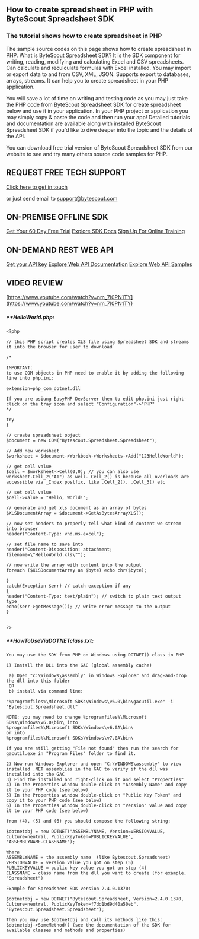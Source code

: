 ## How to create spreadsheet in PHP with ByteScout Spreadsheet SDK

### The tutorial shows how to create spreadsheet in PHP

The sample source codes on this page shows how to create spreadsheet in PHP. What is ByteScout Spreadsheet SDK? It is the SDK component for writing, reading, modifying and calculating Excel and CSV spreadsheets. Can calculate and reculculate formulas with Excel installed. You may import or export data to and from CSV, XML, JSON. Supports export to databases, arrays, streams. It can help you to create spreadsheet in your PHP application.

You will save a lot of time on writing and testing code as you may just take the PHP code from ByteScout Spreadsheet SDK for create spreadsheet below and use it in your application. In your PHP project or application you may simply copy & paste the code and then run your app! Detailed tutorials and documentation are available along with installed ByteScout Spreadsheet SDK if you'd like to dive deeper into the topic and the details of the API.

You can download free trial version of ByteScout Spreadsheet SDK from our website to see and try many others source code samples for PHP.

## REQUEST FREE TECH SUPPORT

[Click here to get in touch](https://bytescout.zendesk.com/hc/en-us/requests/new?subject=ByteScout%20Spreadsheet%20SDK%20Question)

or just send email to [support@bytescout.com](mailto:support@bytescout.com?subject=ByteScout%20Spreadsheet%20SDK%20Question) 

## ON-PREMISE OFFLINE SDK 

[Get Your 60 Day Free Trial](https://bytescout.com/download/web-installer?utm_source=github-readme)
[Explore SDK Docs](https://bytescout.com/documentation/index.html?utm_source=github-readme)
[Sign Up For Online Training](https://academy.bytescout.com/)


## ON-DEMAND REST WEB API

[Get your API key](https://pdf.co/documentation/api?utm_source=github-readme)
[Explore Web API Documentation](https://pdf.co/documentation/api?utm_source=github-readme)
[Explore Web API Samples](https://github.com/bytescout/ByteScout-SDK-SourceCode/tree/master/PDF.co%20Web%20API)

## VIDEO REVIEW

[https://www.youtube.com/watch?v=nm_7I0PN1TY](https://www.youtube.com/watch?v=nm_7I0PN1TY)




<!-- code block begin -->

##### ****HelloWorld.php:**
    
```
<?php

// this PHP script creates XLS file using Spreadsheet SDK and streams it into the browser for user to download

/*

IMPORTANT: 
to use COM objects in PHP need to enable it by adding the following line into php.ini:

extension=php_com_dotnet.dll

If you are usiung EasyPHP DevServer then to edit php.ini just right-click on the tray icon and select "Configuration"->"PHP"
*/

try
{

// create spreadsheet object
$document = new COM("Bytescout.Spreadsheet.Spreadsheet");

// Add new worksheet
$worksheet = $document->Workbook->Worksheets->Add("123HelloWorld");

// get cell value
$cell = $worksheet->Cell(0,0); // you can also use worksheet.Cell_2("A1") as well. Cell_2() is because all overloads are accessible via _Index postfix, like .Cell_2(), .Cell_3() etc

// set cell value
$cell->Value = "Hello, World!";

// generate and get xls document as an array of bytes
$XLSDocumentArray = $document->GetAsBytesArrayXLS();

// now set headers to properly tell what kind of content we stream into browser
header("Content-Type: vnd.ms-excel");

// set file name to save into
header("Content-Disposition: attachment; filename=\"HelloWorld.xls\"");

// now write the array with content into the output 
foreach ($XLSDocumentArray as $byte) echo chr($byte);

}
catch(Exception $err) // catch exception if any
{
header("Content-Type: text/plain"); // switch to plain text output type
echo($err->getMessage()); // write error message to the output
}


?>
```

<!-- code block end -->    

<!-- code block begin -->

##### ****HowToUseViaDOTNETclass.txt:**
    
```
You may use the SDK from PHP on Windows using DOTNET() class in PHP

1) Install the DLL into the GAC (global assembly cache)

 a) Open "c:\Windows\assembly" in Windows Explorer and drag-and-drop the dll into this folder
 OR
 b) install via command line:

"%programfiles%\Microsoft SDKs\Windows\v6.0\bin\gacutil.exe" -i "Bytescout.Spreadsheet.dll"

NOTE: you may need to change %programfiles%\Microsoft SDKs\Windows\v6.0\bin\ into 
%programfiles%\Microsoft SDKs\Windows\v6.0A\bin\
or into
%programfiles%\Microsoft SDKs\Windows\v7.0A\bin\

If you are still getting "File not found" then run the search for gacutil.exe in "Program Files" folder to find it.

2) Now run Windows Explorer and open "C:\WINDOWS\assembly" to view installed .NET assemblies in the GAC to verify if the dll was installed into the GAC
3) Find the installed and right-click on it and select "Properties"
4) In the Properties window double-click on "Assembly Name" and copy it to your PHP code (see below)
5) In the Properties window double-click on "Public Key Token" and copy it to your PHP code (see below)
6) In the Properties window double-click on "Version" value and copy it to your PHP code (see below)

from (4), (5) and (6) you should compose the following string:

$dotnetobj = new DOTNET("ASSEMBLYNAME, Version=VERSIONVALUE, Culture=neutral, PublicKeyToken=PUBLICKEYVALUE", 
"ASSEMBLYNAME.CLASSNAME"); 

Where 
ASSEMBLYNAME = the assembly name  (like Bytescout.Spreadsheet)
VERSIONVALUE = version value you got on step (5)
PUBLICKEYVALUE = public key value you got on step (4)
CLASSNAME = class name from the dll you want to create (for example, "Spreadsheet")

Example for Spreadsheet SDK version 2.4.0.1370:

$dotnetobj = new DOTNET("Bytescout.Spreadsheet, Version=2.4.0.1370, Culture=neutral, PublicKeyToken=f7dd1bd9d40a50eb", 
"Bytescout.Spreadsheet.Spreadsheet");

Then you may use $dotnetobj and call its methods like this:
$dotnetobj->SomeMethod() (see the documentation of the SDK for available classes and methods and properties)

```

<!-- code block end -->
